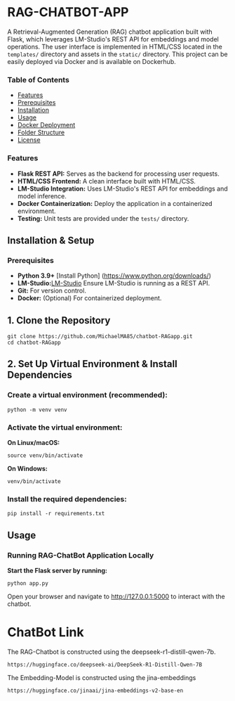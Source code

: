 # RAG-CHATBOT-APP

A Retrieval-Augmented Generation (RAG) chatbot application built with Flask, which leverages LM-Studio's REST API for embeddings and model operations. 
The user interface is implemented in HTML/CSS located in the `templates/` directory and assets in the `static/` directory. This project can be easily deployed via Docker and is available on Dockerhub.

### Table of Contents

- [Features](#features)
- [Prerequisites](#prerequisites)
- [Installation](#installation)
- [Usage](#usage)
- [Docker Deployment](#docker-deployment)
- [Folder Structure](#folder-structure)
- [License](#license)

### Features

- **Flask REST API:** Serves as the backend for processing user requests.
- **HTML/CSS Frontend:** A clean interface built with HTML/CSS.
- **LM-Studio Integration:** Uses LM-Studio's REST API for embeddings and model inference.
- **Docker Containerization:** Deploy the application in a containerized environment.
- **Testing:** Unit tests are provided under the `tests/` directory.

## Installation & Setup

### Prerequisites

- **Python 3.9+** [Install Python] (https://www.python.org/downloads/)
- **LM-Studio:**[LM-Studio](https://lmstudio.ai/) Ensure LM-Studio is running as a REST API.
- **Git:** For version control.
- **Docker:** (Optional) For containerized deployment.

## 1. Clone the Repository

```
git clone https://github.com/MichaelMA85/chatbot-RAGapp.git
cd chatbot-RAGapp
```
## 2. Set Up Virtual Environment & Install Dependencies

### Create a virtual environment (recommended):

```
python -m venv venv
```
### Activate the virtual environment:
**On Linux/macOS:**
```
source venv/bin/activate
```
**On Windows:**
```
venv/bin/activate
```
### Install the required dependencies:
```
pip install -r requirements.txt
```
## Usage
### Running RAG-ChatBot Application Locally
**Start the Flask server by running:**

```
python app.py
```
Open your browser and navigate to http://127.0.0.1:5000 to interact with the chatbot.

# ChatBot Link

The RAG-Chatbot is constructed using the deepseek-r1-distill-qwen-7b.

```
https://huggingface.co/deepseek-ai/DeepSeek-R1-Distill-Qwen-7B
```
The Embedding-Model is constructed using the jina-embeddings

```
https://huggingface.co/jinaai/jina-embeddings-v2-base-en
```